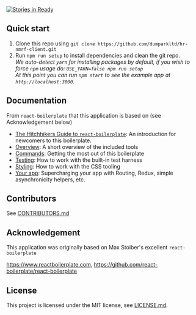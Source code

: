 [![Stories in Ready](https://badge.waffle.io/dumparkltd/hr-nmrf-client.png?label=ready&title=Ready)](https://waffle.io/dumparkltd/hr-nmrf-client)


## Quick start

1. Clone this repo using `git clone https://github.com/dumparkltd/hr-nmrf-client.git`
2. Run `npm run setup` to install dependencies and clean the git repo.<br />
   *We auto-detect `yarn` for installing packages by default, if you wish to force `npm` usage do: `USE_YARN=false npm run setup`*<br />
   *At this point you can run `npm start` to see the example app at `http://localhost:3000`.*

## Documentation
From `react-boilerplate` that this application is based on (see Acknowledgement below)

- [The Hitchhikers Guide to `react-boilerplate`](docs/general/introduction.md): An introduction for newcomers to this boilerplate.
- [Overview](docs/general): A short overview of the included tools
- [Commands](docs/general/commands.md): Getting the most out of this boilerplate
- [Testing](docs/testing): How to work with the built-in test harness
- [Styling](docs/css): How to work with the CSS tooling
- [Your app](docs/js): Supercharging your app with Routing, Redux, simple
  asynchronicity helpers, etc.

## Contributors

See [CONTRIBUTORS.md](CONTRIBUTORS.md)

## Acknowledgement

This application was originally based on Max Stoiber's excellent `react-boilerplate`

https://www.reactboilerplate.com, https://github.com/react-boilerplate/react-boilerplate

## License

This project is licensed under the MIT license, see [LICENSE.md](LICENSE.md).
